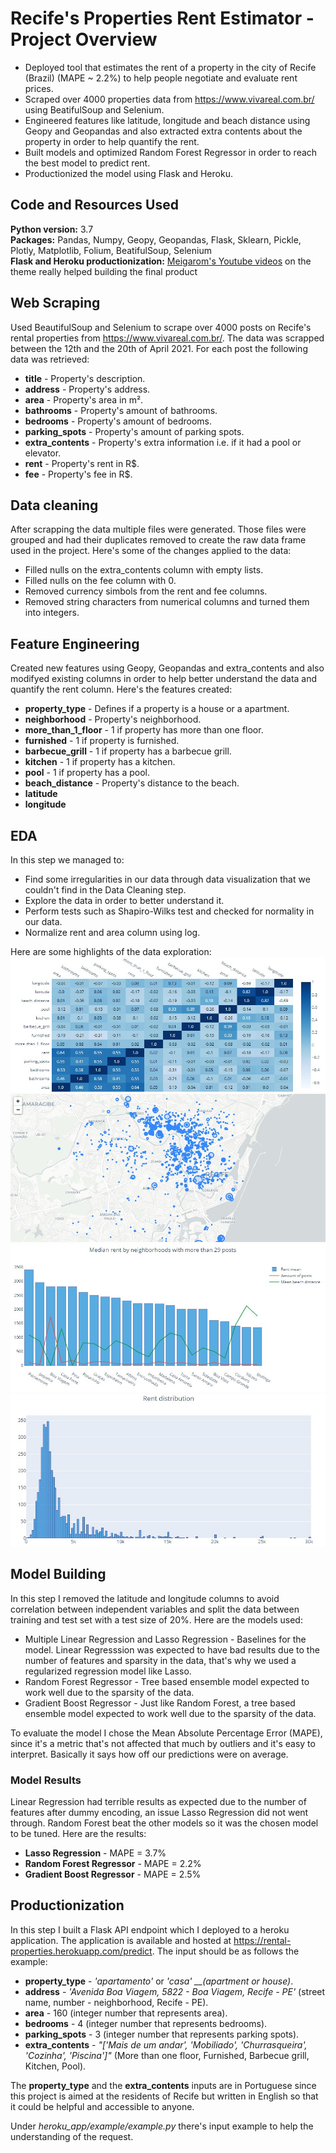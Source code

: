 # Recife's Properties Rent Estimator - Project Overview
- Deployed tool that estimates the rent of a property in the city of Recife (Brazil) (MAPE ~ 2.2%) to help people negotiate and evaluate rent prices.
- Scraped over 4000 properties data from https://www.vivareal.com.br/ using BeatifulSoup and Selenium.
- Engineered features like latitude, longitude and beach distance using Geopy and Geopandas and also extracted extra contents about the property in order to help quantify the rent.
- Built models and optimized Random Forest Regressor in order to reach the best model to predict rent.
- Productionized the model using Flask and Heroku.

## Code and Resources Used
**Python version:** 3.7 <br />
**Packages:** Pandas, Numpy, Geopy, Geopandas, Flask, Sklearn, Pickle, Plotly, Matplotlib, Folium, BeatifulSoup, Selenium <br />
**Flask and Heroku productionization:** [Meigarom's Youtube videos](https://www.youtube.com/channel/UCar5Cr-pVz08GY_6I3RX9bA) on the theme really helped building the final product

## Web Scraping
Used BeautifulSoup and Selenium to scrape over 4000 posts on Recife's rental properties from https://www.vivareal.com.br/. The data was scrapped between the 12th and the 20th of April 2021. For each post the following data was retrieved:

- **title** - Property's description.
- **address** - Property's address.
- **area** - Property's area in m².
- **bathrooms** - Property's amount of bathrooms.
- **bedrooms** - Property's amount of bedrooms.
- **parking_spots** - Property's amount of parking spots.
- **extra_contents** - Property's extra information i.e. if it had a pool or elevator.
- **rent** - Property's rent in R$.
- **fee** - Property's fee in R$.

## Data cleaning
After scrapping the data multiple files were generated. Those files were grouped and had their duplicates removed to create the raw data frame used in the project. Here's some of the changes applied to the data:

- Filled nulls on the extra_contents column with empty lists.
- Filled nulls on the fee column with 0.
- Removed currency simbols from the rent and fee columns.
- Removed string characters from numerical columns and turned them into integers.  

## Feature Engineering
Created new features using Geopy, Geopandas and extra_contents and also modifyed existing columns in order to help better understand the data and quantify the rent column. Here's the features created:

- **property_type** - Defines if a property is a house or a apartment.
- **neighborhood** - Property's neighborhood.
- **more_than_1_floor** - 1 if property has more than one floor.
- **furnished** - 1 if property is furnished.
- **barbecue_grill** - 1 if property has a barbecue grill.
- **kitchen** - 1 if property has a kitchen.
- **pool** - 1 if property has a pool.
- **beach_distance** - Property's distance to the beach.
- **latitude**
- **longitude**

## EDA
In this step we managed to:
- Find some irregularities in our data through data visualization that we couldn't find in the Data Cleaning step.
- Explore the data in order to better understand it.
- Perform tests such as Shapiro-Wilks test and checked for normality in our data.
- Normalize rent and area column using log.

Here are some highlights of the data exploration:
![alt text](https://github.com/Caldass/rental_properties/blob/main/images/cmap.png "Correlation Heatmap")
![alt text](https://github.com/Caldass/rental_properties/blob/main/images/map.png "Recife Map")
![alt text](https://github.com/Caldass/rental_properties/blob/main/images/median-rent.png "Median rent by neighborhood")
![alt text](https://github.com/Caldass/rental_properties/blob/main/images/rent-distribution.png "Rent distribution")

## Model Building

In this step I removed the latitude and longitude columns to avoid correlation between independent variables and split the data between training and test set with a test size of 20%. Here are the models used:
- Multiple Linear Regression and Lasso Regression - Baselines for the model. Linear Regresssion was expected to have bad results  due to the number of features and sparsity in the data, that's why we used a regularized regression model like Lasso.
- Random Forest Regressor - Tree based ensemble model expected to work well due to the sparsity of the data.
-  Gradient Boost Regressor - Just like Random Forest, a tree based ensemble model expected to work well due to the sparsity of the data.

To evaluate the model I chose the Mean Absolute Percentage Error (MAPE), since it's a metric that's not affected that much by outliers and it's easy to interpret. Basically it says how off our predictions were on average.

### Model Results
Linear Regression had terrible results as expected due to the number of features after dummy encoding, an issue Lasso Regression did not went through. Random Forest beat the other models so it was the chosen model to be tuned. Here are the results:
 - **Lasso Regression** - MAPE = 3.7%
 - **Random Forest Regressor** - MAPE = 2.2%
 - **Gradient Boost Regressor** - MAPE = 2.5%

## Productionization
In this step I built a Flask API endpoint which I deployed to a heroku application. The application is available and hosted at https://rental-properties.herokuapp.com/predict. The input should be as follows the example:
- **property_type** - _'apartamento'_ or _'casa' __(apartment or house)_.
- **address** - _'Avenida Boa Viagem, 5822 - Boa Viagem, Recife - PE'_ (street name, number - neighborhood, Recife - PE).
- **area** - 160 (integer number that represents area).
- **bedrooms** - 4 (integer number that represents bedrooms).
- **parking_spots** - 3 (integer number that represents parking spots).
- **extra_contents** - _"['Mais de um andar', 'Mobiliado', 'Churrasqueira', 'Cozinha', 'Piscina']"_ (More than one floor, Furnished, Barbecue grill, Kitchen, Pool).

The **property_type** and the **extra_contents** inputs are in Portuguese since this project is aimed at the residents of Recife but written in English so that it could be helpful and accessible to anyone. 

Under _heroku_app/example/example.py_ there's input example to help the understanding of the request.

